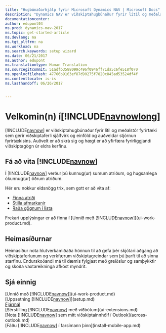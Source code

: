 ```yaml
---
title: "Hugbúnaðarhjálp fyrir Microsoft Dynamics NAV | Microsoft Docs"
description: "Dynamics NAV er viðskiptahugbúnaður fyrir lítil og meðalstór fyrirtæki sem gerir viðskiptaferli sjálfvirk og einföld og auðveldar stjórnun fyrirtækisins."
documentationcenter: 
author: edupont04
ms.prod: dynamics-nav-2017
ms.topic: get-started-article
ms.devlang: na
ms.tgt_pltfrm: na
ms.workload: na
ms.search.keywords: setup wizard
ms.date: 06/21/2017
ms.author: edupont
ms.translationtype: Human Translation
ms.sourcegitcommit: 51adfb3588099c496f0946ff71da5c6fe518f070
ms.openlocfilehash: 47766b9163ef87d90275f7820c845ad53524df4f
ms.contentlocale: is-is
ms.lasthandoff: 06/26/2017


---
```


# <a name="welcome-to-includenavnowlongincludesnavnowlongmdmd"></a>Velkomin(n) í[!INCLUDE[navnowlong](includes/navnowlong_md.md)]
[!INCLUDE[navnow](includes/navnow_md.md)] er viðskiptahugbúnaður fyrir lítil og meðalstór fyrirtæki sem gerir viðskiptaferli sjálfvirk og einföld og auðveldar stjórnun fyrirtækisins. Auðvelt er að skrá sig og hægt er að yfirfæra fyrirliggjandi viðskiptagögn úr eldra kerfinu.

## <a name="get-to-know-includenavnowincludesnavnowmdmd"></a>Fá að vita [!INCLUDE[navnow](includes/navnow_md.md)]
Í [!INCLUDE[navnow](includes/navnow_md.md)] verður þú kunnug(ur) sumum atriðum, og hugsanlega ókunnug(ur) öðrum atriðum.  

Hér eru nokkur eldsnögg trix, sem gott er að vita af:  

* [Finna atriði](ui-search.md)  
* [Stilla afmarkanir](ui-enter-criteria-filters.md)  
* [Raða gögnum í lista](ui-sorting.md)  

Frekari upplýsingar er að finna í [Unnið með [!INCLUDE[navnow](includes/navnow_md.md)]](ui-work-product.md).  

## <a name="the-home-pages"></a>Heimasíðurnar
Heimasíður nota hlutverkamiðaða hönnun til að gefa þér skjótari aðgang að viðskiptaferlunum og verkfærum viðskiptagreindar sem þú þarft til að sinna starfinu. Endurskoðandi má til dæmis fylgjast með greiðslur og samþykktir og skoða vaxtareikninga afköst myndrit.  

## <a name="see-also"></a>Sjá einnig
[Unnið með [!INCLUDE[navnow](includes/navnow_md.md)]](ui-work-product.md)  
[Uppsetning [!INCLUDE[navnow](includes/navnow_md.md)]](setup.md)  
[Fjármál](finance-setup.md)  
[Sérstilling [!INCLUDE[navnow](includes/navnow_md.md)] með viðbótum](ui-extensions.md)  
[Nota [!INCLUDE[navnow](includes/navnow_md.md)] sem mitt viðskiptainnhólf í Outlook](across-outlook.md)  
[Fáðu [!INCLUDE[navnow](includes/navnow_md.md)] í farsímann þinn](install-mobile-app.md)  

